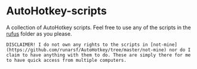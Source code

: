 # AutoHotkey-scripts
A collection of AutoHotkey scripts.
Feel free to use any of the scripts in the [rufus](https://github.com/runarsf/AutoHotkey/tree/master/rufus) folder as you please.

```DISCLAIMER! I do not own any rights to the scripts in [not-mine](https://github.com/runarsf/AutoHotkey/tree/master/not-mine) nor do I claim to have anything with them to do. These are simply there for me to have quick access from multiple computers.```
